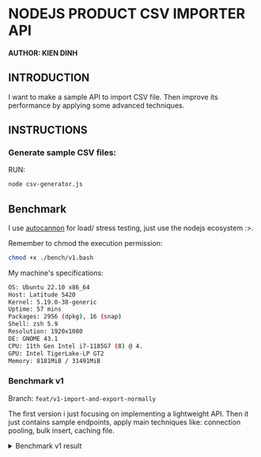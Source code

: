 # NODEJS PRODUCT CSV IMPORTER API

#### AUTHOR: KIEN DINH

## INTRODUCTION

I want to make a sample API to import CSV file.
Then improve its performance by applying some advanced techniques.

## INSTRUCTIONS

### Generate sample CSV files:

RUN:

```bash
node csv-generator.js
```

## Benchmark

I use [autocannon](https://github.com/mcollina/autocannon) for load/ stress testing, just use the nodejs ecosystem :>.

Remember to chmod the execution permission:

```bash
chmod +x ./bench/v1.bash
```

My machine's specifications:

```bash
OS: Ubuntu 22.10 x86_64 
Host: Latitude 5420 
Kernel: 5.19.0-38-generic 
Uptime: 57 mins 
Packages: 2956 (dpkg), 16 (snap) 
Shell: zsh 5.9 
Resolution: 1920x1080 
DE: GNOME 43.1  
CPU: 11th Gen Intel i7-1185G7 (8) @ 4. 
GPU: Intel TigerLake-LP GT2
Memory: 8181MiB / 31491MiB 
```

### Benchmark v1

Branch: `feat/v1-import-and-export-normally`

The first version i just focusing on implementing a lightweight API.
Then it just contains sample endpoints, apply main techniques like: connection pooling, bulk insert, caching file.
<details>
  <summary>Benchmark v1 result</summary>

#### TEST 10s with 5 connections and csv file of 1000 rows

Running 10s test `@http://localhost:8080/api/products/import`
5 connections

| Stat    | 2.5%  | 50%   | 97.5% | 99%   | Avg      | Stdev   | Max   |
|---------|-------|-------|-------|-------|----------|---------|-------|
| Latency | 29 ms | 31 ms | 44 ms | 48 ms | 33.28 ms | 4.78 ms | 74 ms |

| Stat      | 1%      | 2.5%    | 50%     | 97.5%   | Avg     | Stdev | Min     |
|-----------|---------|---------|---------|---------|---------|-------|---------|
| Req/Sec   | 18      | 18      | 26      | 28      | 25.7    | 2.69  | 18      |
| Bytes/Sec | 5.02 kB | 5.02 kB | 7.25 kB | 7.82 kB | 7.17 kB | 750 B | 5.02 kB |

Req/Bytes counts sampled once per second.

of samples: 10

262 requests in 10.01s, 71.7 kB read

---

#### TEST 10s with 5 connections and csv file of 10000 rows

Running 10s test `@http://localhost:8080/api/products/import`
5 connections

| Stat    | 2.5%   | 50%     | 97.5%   | 99%     | Avg        | Stdev     | Max     |
|---------|--------|---------|---------|---------|------------|-----------|---------|
| Latency | 980 ms | 1569 ms | 1995 ms | 1995 ms | 1553.07 ms | 196.48 ms | 1995 ms |

| Stat      | 1%    | 2.5%  | 50%   | 97.5%   | Avg   | Stdev | Min   |
|-----------|-------|-------|-------|---------|-------|-------|-------|
| Req/Sec   | 1     | 1     | 3     | 4       | 3     | 1     | 1     |
| Bytes/Sec | 279 B | 279 B | 837 B | 1.12 kB | 837 B | 279 B | 279 B |

Req/Bytes counts sampled once per second.

of samples: 10

35 requests in 10.02s, 8.37 kB read

---

#### TEST 10s with 5 connections get Products

Running 10s test `@http://localhost:8080/api/products`
5 connections

| Stat    | 2.5%  | 50%   | 97.5%  | 99%    | Avg      | Stdev    | Max    |
|---------|-------|-------|--------|--------|----------|----------|--------|
| Latency | 29 ms | 32 ms | 102 ms | 189 ms | 36.75 ms | 21.02 ms | 203 ms |

| Stat      | 1%      | 2.5%    | 50%     | 97.5%   | Avg     | Stdev   | Min     |
|-----------|---------|---------|---------|---------|---------|---------|---------|
| Req/Sec   | 75      | 75      | 152     | 155     | 134     | 28.73   | 75      |
| Bytes/Sec | 8.68 MB | 8.68 MB | 17.5 MB | 17.9 MB | 15.5 MB | 3.31 MB | 8.67 MB |

Req/Bytes counts sampled once per second.
of samples: 10

1k requests in 10.01s, 155 MB read

</details>
